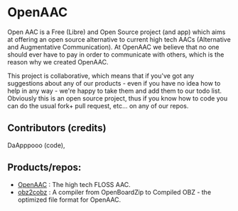 
# OpenAAC

Open AAC is a Free (Libre) and Open Source project (and app) which aims at
offering an open source alternative to current high tech AACs (Alternative and
Augmentative Communication). At OpenAAC we believe that no one should ever have
to pay in order to communicate with others, which is the reason why we created
OpenAAC.

This project is collaborative, which means that if you've got any suggestions
about any of our products - even if you have no idea how to help in any way -
we're happy to take them and add them to our todo list. Obviously this is an
open source project, thus if you know how to code you can do the usual fork+
pull request, etc... on any of our repos.

## Contributors (credits)

DaApppooo (code), 

## Products/repos:

- [OpenAAC](https://github.com/OpenAAC/OpenAAC) : The high tech FLOSS AAC.
- [obz2cobz](https://github.com/OpenAAC/obz2cobz) : A compiler from
  OpenBoardZip to Compiled OBZ - the optimized file format for OpenAAC.
